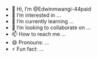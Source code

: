- 👋 Hi, I’m @Edwinmwangi-44paid
- 👀 I’m interested in ...
- 🌱 I’m currently learning ...
- 💞️ I’m looking to collaborate on ...
- 📫 How to reach me ...
- 😄 Pronouns: ...
- ⚡ Fun fact: ...

<!---
Edwinmwangi-44paid/Edwinmwangi-44paid is a ✨ special ✨ repository because its `README.md` (this file) appears on your GitHub profile.
You can click the Preview link to take a look at your changes.
--->
